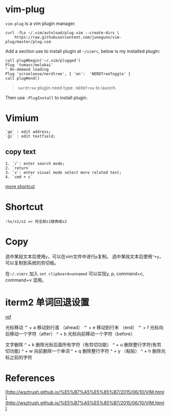 # vim-plug

`vim-plug` is a vim plugin manager. 

```
curl -fLo ~/.vim/autoload/plug.vim --create-dirs \
    https://raw.githubusercontent.com/junegunn/vim-plug/master/plug.vim
```

Add a section use to install plugin at `~/vimrc`, below is my installed plugin:

```
call plug#begin('~/.vim/plugged')
Plug 'tomasr/molokai'
" On-demand loading
Plug 'scrooloose/nerdtree', { 'on':  'NERDTreeToggle' }
call plug#end()
```

> `nerdtree` plugin need type `:NERDTree` to launch.

Then use `:PlugInstall` to install plugin.

# Vimium

```
`ge` : edit address;
`gi` : edit textfield;
```

## copy text

```
1. `/`: enter search mode;
2. `return`
3. `v`: enter visual mode select more related text;
4. `cmd + c`
```

[more shortcut](https://www.zhihu.com/question/23483616)

# Shortcut

```
:%s/s1/s2 => 将全部s1替换成s2
```

# Copy

选中某段文本后使用`y`，可以在vim文件中进行`p`复制。
选中某段文本后使用`"+y`，可以复制到系统的剪切板。

在`~/.vimrc` 加入 `set clipboard=unnamed` 可以实现y, p, command+c, command+v 混用。

# iterm2 单词回退设置

[ref](https://blog.csdn.net/skyyws/article/details/78480132)

光标移动
⌃ + a 移动到行首 （ahead）
⌃ + e 移动到行末 （end）
⌃ + f 光标向后移动一个字符（after）
^ + b 光标向前移动一个字符（before）

文字删除
^ + k 删除光标后面所有字符（有剪切功能）
^ + u 删除整行字符(有剪切功能)
^ + w 向前删除一个单词
^ + q 删除整行字符
^ + y （粘贴）
^ + h 删除光标之前的字符


# References

[http://wsztrush.github.io/%E5%B7%A5%E5%85%B7/2015/06/10/VIM.html](http://wsztrush.github.io/%E5%B7%A5%E5%85%B7/2015/06/10/VIM.html)
